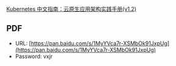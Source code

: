 [Kubernetes 中文指南：云原生应用架构实践手册(v1.2)](https://github.com/rootsongjc/kubernetes-handbook)

## PDF

- URL: [https://pan.baidu.com/s/1MyYVca7r-XSMbOk91JxpUg](https://pan.baidu.com/s/1MyYVca7r-XSMbOk91JxpUg)
- Password: vxjr
